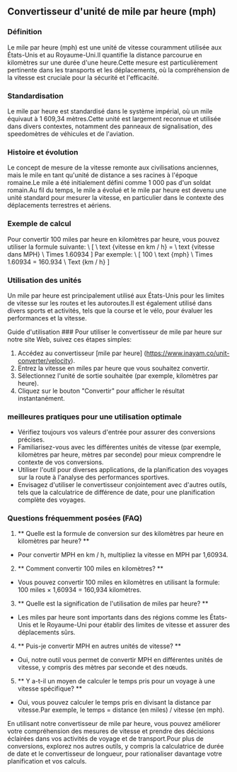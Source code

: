 ## Convertisseur d'unité de mile par heure (mph)

### Définition
Le mile par heure (mph) est une unité de vitesse couramment utilisée aux États-Unis et au Royaume-Uni.Il quantifie la distance parcourue en kilomètres sur une durée d'une heure.Cette mesure est particulièrement pertinente dans les transports et les déplacements, où la compréhension de la vitesse est cruciale pour la sécurité et l'efficacité.

### Standardisation
Le mile par heure est standardisé dans le système impérial, où un mile équivaut à 1 609,34 mètres.Cette unité est largement reconnue et utilisée dans divers contextes, notamment des panneaux de signalisation, des speedomètres de véhicules et de l'aviation.

### Histoire et évolution
Le concept de mesure de la vitesse remonte aux civilisations anciennes, mais le mile en tant qu'unité de distance a ses racines à l'époque romaine.Le mile a été initialement défini comme 1 000 pas d'un soldat romain.Au fil du temps, le mile a évolué et le mile par heure est devenu une unité standard pour mesurer la vitesse, en particulier dans le contexte des déplacements terrestres et aériens.

### Exemple de calcul
Pour convertir 100 miles par heure en kilomètres par heure, vous pouvez utiliser la formule suivante:
\ [
\ text {vitesse en km / h} = \ text {vitesse dans MPH} \ Times 1.60934
\]
Par exemple:
\ [
100 \ text {mph} \ Times 1.60934 = 160.934 \ Text {km / h}
\]

### Utilisation des unités
Un mile par heure est principalement utilisé aux États-Unis pour les limites de vitesse sur les routes et les autoroutes.Il est également utilisé dans divers sports et activités, tels que la course et le vélo, pour évaluer les performances et la vitesse.

Guide d'utilisation ###
Pour utiliser le convertisseur de mile par heure sur notre site Web, suivez ces étapes simples:
1. Accédez au convertisseur [mile par heure] (https://www.inayam.co/unit-converter/velocity).
2. Entrez la vitesse en miles par heure que vous souhaitez convertir.
3. Sélectionnez l'unité de sortie souhaitée (par exemple, kilomètres par heure).
4. Cliquez sur le bouton "Convertir" pour afficher le résultat instantanément.

### meilleures pratiques pour une utilisation optimale
- Vérifiez toujours vos valeurs d'entrée pour assurer des conversions précises.
- Familiarisez-vous avec les différentes unités de vitesse (par exemple, kilomètres par heure, mètres par seconde) pour mieux comprendre le contexte de vos conversions.
- Utiliser l'outil pour diverses applications, de la planification des voyages sur la route à l'analyse des performances sportives.
- Envisagez d'utiliser le convertisseur conjointement avec d'autres outils, tels que la calculatrice de différence de date, pour une planification complète des voyages.

### Questions fréquemment posées (FAQ)

1. ** Quelle est la formule de conversion sur des kilomètres par heure en kilomètres par heure? **
- Pour convertir MPH en km / h, multipliez la vitesse en MPH par 1,60934.

2. ** Comment convertir 100 miles en kilomètres? **
- Vous pouvez convertir 100 miles en kilomètres en utilisant la formule: 100 miles × 1,60934 = 160,934 kilomètres.

3. ** Quelle est la signification de l'utilisation de miles par heure? **
- Les miles par heure sont importants dans des régions comme les États-Unis et le Royaume-Uni pour établir des limites de vitesse et assurer des déplacements sûrs.

4. ** Puis-je convertir MPH en autres unités de vitesse? **
- Oui, notre outil vous permet de convertir MPH en différentes unités de vitesse, y compris des mètres par seconde et des nœuds.

5. ** Y a-t-il un moyen de calculer le temps pris pour un voyage à une vitesse spécifique? **
- Oui, vous pouvez calculer le temps pris en divisant la distance par vitesse.Par exemple, le temps = distance (en miles) / vitesse (en mph).

En utilisant notre convertisseur de mile par heure, vous pouvez améliorer votre compréhension des mesures de vitesse et prendre des décisions éclairées dans vos activités de voyage et de transport.Pour plus de conversions, explorez nos autres outils, y compris la calculatrice de durée de date et le convertisseur de longueur, pour rationaliser davantage votre planification et vos calculs.